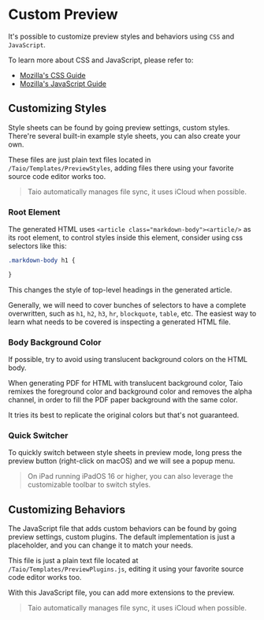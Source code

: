 # Custom Preview

It's possible to customize preview styles and behaviors using `CSS` and `JavaScript`.

To learn more about CSS and JavaScript, please refer to:

- [Mozilla's CSS Guide](https://developer.mozilla.org/en-US/docs/Web/CSS)
- [Mozilla's JavaScript Guide](https://developer.mozilla.org/en-US/docs/Web/JavaScript)

## Customizing Styles

Style sheets can be found by going preview settings, custom styles. There're several built-in example style sheets, you can also create your own.

These files are just plain text files located in `/Taio/Templates/PreviewStyles`, adding files there using your favorite source code editor works too.

> Taio automatically manages file sync, it uses iCloud when possible.

### Root Element

The generated HTML uses `<article class="markdown-body"><article/>` as its root element, to control styles inside this element, consider using css selectors like this:

```css
.markdown-body h1 {

}
```

This changes the style of top-level headings in the generated article.

Generally, we will need to cover bunches of selectors to have a complete overwritten, such as `h1`, `h2`, `h3`, `hr`, `blockquote`, `table`, etc. The easiest way to learn what needs to be covered is inspecting a generated HTML file.

### Body Background Color

If possible, try to avoid using translucent background colors on the HTML body.

When generating PDF for HTML with translucent background color, Taio remixes the foreground color and background color and removes the alpha channel, in order to fill the PDF paper background with the same color.

It tries its best to replicate the original colors but that's not guaranteed.

### Quick Switcher

To quickly switch between style sheets in preview mode, long press the preview button (right-click on macOS) and we will see a popup menu.

> On iPad running iPadOS 16 or higher, you can also leverage the customizable toolbar to switch styles.

## Customizing Behaviors

The JavaScript file that adds custom behaviors can be found by going preview settings, custom plugins. The default implementation is just a placeholder, and you can change it to match your needs.

This file is just a plain text file located at `/Taio/Templates/PreviewPlugins.js`, editing it using your favorite source code editor works too.

With this JavaScript file, you can add more extensions to the preview.

> Taio automatically manages file sync, it uses iCloud when possible.